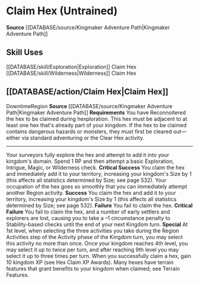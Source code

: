 ﻿---
id: '10'
name: Claim Hex
rarity: Common
source: '[[DATABASE/source/Kingmaker Adventure Path|Kingmaker Adventure Path]]'
type: General Skill Action

---
# Claim Hex (Untrained)

**Source** [[DATABASE/source/Kingmaker Adventure Path|Kingmaker Adventure Path]]

## Skill Uses

[[DATABASE/skill/Exploration|Exploration]] Claim Hex
[[DATABASE/skill/Wilderness|Wilderness]] Claim Hex

## [[DATABASE/action/Claim Hex|Claim Hex]]

<span class="item-trait">Downtime</span><span class="item-trait">Region</span>
**Source** [[DATABASE/source/Kingmaker Adventure Path|Kingmaker Adventure Path]]
**Requirements** You have Reconnoitered the hex to be claimed during hexploration. This hex must be adjacent to at least one hex that's already part of your kingdom. If the hex to be claimed contains dangerous hazards or monsters, they must first be cleared out—either via standard adventuring or the Clear Hex activity.

---
Your surveyors fully explore the hex and attempt to add it into your kingdom's domain. Spend 1 RP and then attempt a basic Exploration, Intrigue, Magic, or Wilderness check.
**Critical Success** You claim the hex and immediately add it to your territory, increasing your kingdom's Size by 1 (this affects all statistics determined by Size; see page 532). Your occupation of the hex goes so smoothly that you can immediately attempt another Region activity.
**Success** You claim the hex and add it to your territory, increasing your kingdom's Size by 1 (this affects all statistics determined by Size; see page 532).
**Failure** You fail to claim the hex.
**Critical Failure** You fail to claim the hex, and a number of early settlers and explorers are lost, causing you to take a –1 circumstance penalty to Stability-based checks until the end of your next Kingdom turn.
**Special** At 1st level, when selecting the three activities you take during the Region Activities step of the Activity phase of the Kingdom turn, you may select this activity no more than once. Once your kingdom reaches 4th level, you may select it up to twice per turn, and after reaching 9th level you may select it up to three times per turn. When you successfully claim a hex, gain 10 kingdom XP (see Hex Claim XP Awards). Many hexes have terrain features that grant benefits to your kingdom when claimed; see Terrain Features.